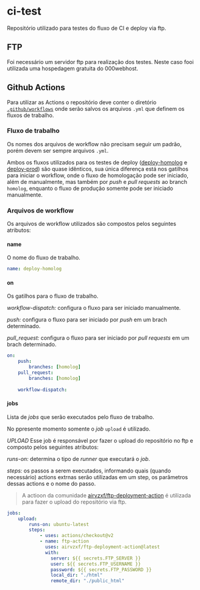 # ci-test

Repositório utilizado para testes do fluxo de CI e deploy via ftp.

## FTP
Foi necessário um servidor ftp para realização dos testes.
Neste caso fooi utilizada uma hospedagem gratuita do 000webhost.

## Github Actions
Para utilizar as Actions o repositório deve conter o diretório [`.github/workflows`](.github/workflows) onde serão salvos os arquivos `.yml` que definem os fluxos de trabalho.

### Fluxo de trabalho
Os nomes dos arquivos de workflow não precisam seguir um padrão, porém devem ser sempre arquivos `.yml`.

Ambos os fluxos utilizados para os testes de deploy ([deploy-homolog](.github/workflows/deploy-homolog.yml) e [deploy-prod](.github/workflows/deploy-prod.yml)) são quase idênticos, sua única diferença está nos gatilhos para iniciar o workflow, onde o fluxo de homologação pode ser iniciado, além de manualmente, mas também por _push_ e _pull requests_ ao branch `homolog`, enquanto o fluxo de produção somente pode ser iniciado manualmente.

### Arquivos de workflow
Os arquivos de workflow utilizados são compostos pelos seguintes atributos:

#### name
O nome do fluxo de trabalho.
```yml
name: deploy-homolog
```

#### on
Os gatilhos para o fluxo de trabalho.

*workflow-dispatch:* configura o fluxo para ser iniciado manualmente.

*push:* configura o fluxo para ser iniciado por _push_ em um brach determinado.

*pull_request:* configura o fluxo para ser iniciado por _pull requests_ em um brach determinado.

```yml
on:
    push:
        branches: [homolog]
    pull_request:
        branches: [homolog]
    
    workflow-dispatch:
```

#### jobs
Lista de _jobs_ que serão executados pelo fluxo de trabalho.

No ppresente momento somente o _job_ `upload` é utilizado.

*UPLOAD*
Esse job é responsável por fazer o upload do repositório no ftp e composto pelos seguintes atributos:

*runs-on:* determina o tipo de _runner_ que executará o _job_.

*steps:* os passos a serem executados, informando quais (quando necessário) actions extrnas serão utilizadas em um step, os parâmetros dessas actions e o nome do passo.
> A actioon da comunidade [airvzxf/ftp-deployment-action](airvzxf/ftp-deployment-action@latest) é utilizada para fazer o upload do repositório via ftp.

```yml
jobs:
    upload:
        runs-on: ubuntu-latest
        steps:
            - uses: actions/checkout@v2
            - name: ftp-action
              uses: airvzxf/ftp-deployment-action@latest
              with:
                server: ${{ secrets.FTP_SERVER }}
                user: ${{ secrets.FTP_USERNAME }}
                password: ${{ secrets.FTP_PASSWORD }}
                local_dir: "./html"
                remote_dir: "./public_html"
```


